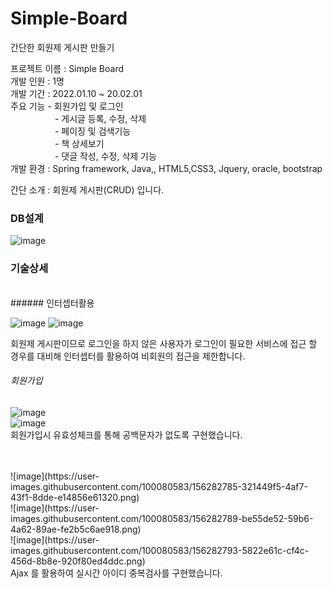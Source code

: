 # Simple-Board  <br>

간단한 회원제 게시판 만들기 <br>

프로젝트 이름 : Simple Board <br>
개발 인원 :  1명 <br>
개발 기간 :  2022.01.10 ~ 20.02.01 <br>
주요 기능  -  회원가입 및 로그인 <br>
&nbsp;&nbsp;&nbsp;&nbsp;&nbsp;&nbsp;&nbsp;&nbsp;&nbsp;&nbsp;&nbsp;&nbsp;&nbsp;&nbsp;&nbsp;&nbsp;&nbsp;    -  게시글 등록, 수정, 삭제		 <br>
&nbsp;&nbsp;&nbsp;&nbsp;&nbsp;&nbsp;&nbsp;&nbsp;&nbsp;&nbsp;&nbsp;&nbsp;&nbsp;&nbsp;&nbsp;&nbsp;&nbsp;    -  페이징 및 검색기능  <br>
&nbsp;&nbsp;&nbsp;&nbsp;&nbsp;&nbsp;&nbsp;&nbsp;&nbsp;&nbsp;&nbsp;&nbsp;&nbsp;&nbsp;&nbsp;&nbsp;&nbsp;    -  책 상세보기 <br>
&nbsp;&nbsp;&nbsp;&nbsp;&nbsp;&nbsp;&nbsp;&nbsp;&nbsp;&nbsp;&nbsp;&nbsp;&nbsp;&nbsp;&nbsp;&nbsp;&nbsp;   -  댓글 작성, 수정, 삭제 기능 <br>
개발 환경  :  Spring framework, Java,, HTML5,CSS3, Jquery, oracle,  bootstrap <br>

간단 소개  :  회원제 게시판(CRUD) 입니다. <br>

### DB설계
![image](https://user-images.githubusercontent.com/100080583/156282212-36363a42-24c5-4fd1-abaf-4806fd27e4dc.png)



### 기술상세

<br>
###### 인터셉터활용


![image](https://user-images.githubusercontent.com/100080583/156282449-11482550-a496-437c-b42e-3c68f6115b08.png)
![image](https://user-images.githubusercontent.com/100080583/156282545-712eb693-4c00-4bcc-bd20-9395e57c00e4.png)

회원제 게시판이므로 로그인을 하지 않은 사용자가 로그인이 필요한 서비스에 접근 할 경우를 대비해
인터셉터를 활용하여 비회원의 접근을 제한합니다.


###### 회원가입


![image](https://user-images.githubusercontent.com/100080583/156282619-9e8f9c4c-89e9-4fee-a30b-d6dd1fc36f96.png)<br>
![image](https://user-images.githubusercontent.com/100080583/156282630-150a7fc2-e571-46d1-b14e-67030c6e43b3.png)<br>
회원가입시 유효성체크를 통해
공백문자가 없도록 구현했습니다.

<br>
<br>
![image](https://user-images.githubusercontent.com/100080583/156282785-321449f5-4af7-43f1-8dde-e14856e61320.png)<br>
![image](https://user-images.githubusercontent.com/100080583/156282789-be55de52-59b6-4a62-89ae-fe2b5c6ae918.png)<br>
![image](https://user-images.githubusercontent.com/100080583/156282793-5822e61c-cf4c-456d-8b8e-920f80ed4ddc.png)<br>
 Ajax 를 활용하여
실시간 아이디 중복검사를
구현했습니다. <br>                                                                                                                  




